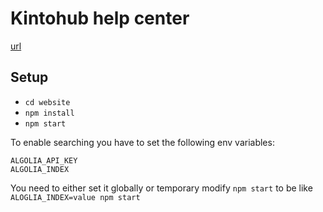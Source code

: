 # Kintohub help center

[url](https://help.kintohub.com/docs/getting-started.html)

## Setup

- `cd website`
- `npm install`
- `npm start`


To enable searching you have to set the following env variables:

```
ALGOLIA_API_KEY
ALGOLIA_INDEX
```

You need to either set it globally or temporary modify `npm start` to be like `ALOGLIA_INDEX=value npm start`
